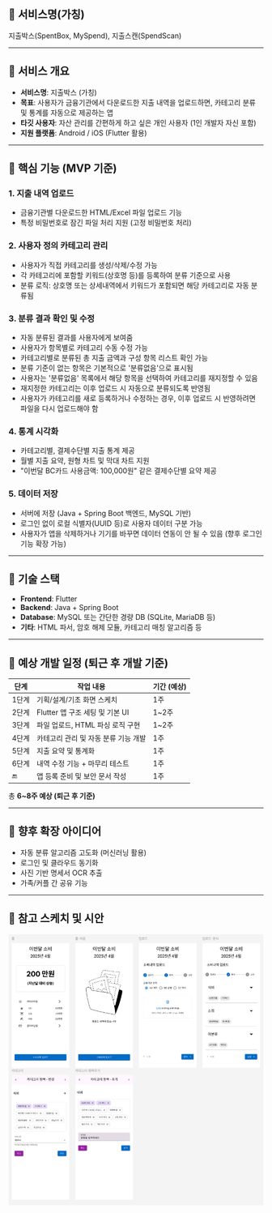 ## 📔 서비스명(가칭)

지출박스(SpentBox, MySpend), 지출스캔(SpendScan)

---

## 🧭 서비스 개요

- **서비스명**: 지출박스 (가칭)
- **목표**: 사용자가 금융기관에서 다운로드한 지출 내역을 업로드하면, 카테고리 분류 및 통계를 자동으로 제공하는 앱
- **타깃 사용자**: 자산 관리를 간편하게 하고 싶은 개인 사용자 (1인 개발자 자신 포함)
- **지원 플랫폼**: Android / iOS (Flutter 활용)

---

## 🔧 핵심 기능 (MVP 기준)

### 1. 지출 내역 업로드

- 금융기관별 다운로드한 HTML/Excel 파일 업로드 기능
- 특정 비밀번호로 잠긴 파일 처리 지원 (고정 비밀번호 처리)

### 2. 사용자 정의 카테고리 관리

- 사용자가 직접 카테고리를 생성/삭제/수정 가능
- 각 카테고리에 포함할 키워드(상호명 등)를 등록하여 분류 기준으로 사용
- 분류 로직: 상호명 또는 상세내역에서 키워드가 포함되면 해당 카테고리로 자동 분류됨

### 3. 분류 결과 확인 및 수정

- 자동 분류된 결과를 사용자에게 보여줌
- 사용자가 항목별로 카테고리 수동 수정 가능
- 카테고리별로 분류된 총 지출 금액과 구성 항목 리스트 확인 가능
- 분류 기준이 없는 항목은 기본적으로 '분류없음'으로 표시됨
- 사용자는 '분류없음' 목록에서 해당 항목을 선택하여 카테고리를 재지정할 수 있음
- 재지정한 카테고리는 이후 업로드 시 자동으로 분류되도록 반영됨
- 사용자가 카테고리를 새로 등록하거나 수정하는 경우, 이후 업로드 시 반영하려면 파일을 다시 업로드해야 함

### 4. 통계 시각화

- 카테고리별, 결제수단별 지출 통계 제공
- 월별 지출 요약, 원형 차트 및 막대 차트 지원
- "이번달 BC카드 사용금액: 100,000원" 같은 결제수단별 요약 제공

### 5. 데이터 저장

- 서버에 저장 (Java + Spring Boot 백엔드, MySQL 기반)
- 로그인 없이 로컬 식별자(UUID 등)로 사용자 데이터 구분 가능
- 사용자가 앱을 삭제하거나 기기를 바꾸면 데이터 연동이 안 될 수 있음 (향후 로그인 기능 확장 가능)

---

## 🧱 기술 스택

- **Frontend**: Flutter
- **Backend**: Java + Spring Boot
- **Database**: MySQL 또는 간단한 경량 DB (SQLite, MariaDB 등)
- **기타**: HTML 파서, 암호 해제 모듈, 카테고리 매칭 알고리즘 등

---

## 📅 예상 개발 일정 (퇴근 후 개발 기준)

| 단계  | 작업 내용                            | 기간 (예상) |
| ----- | ------------------------------------ | ----------- |
| 1단계 | 기획/설계/기초 화면 스케치           | 1주         |
| 2단계 | Flutter 앱 구조 세팅 및 기본 UI      | 1~2주       |
| 3단계 | 파일 업로드, HTML 파싱 로직 구현     | 1~2주       |
| 4단계 | 카테고리 관리 및 자동 분류 기능 개발 | 1주         |
| 5단계 | 지출 요약 및 통계화                  | 1주         |
| 6단계 | 내역 수정 기능 + 마무리 테스트       | 1주         |
| 🔚    | 앱 등록 준비 및 보안 문서 작성       | 1주         |

총 **6~8주 예상 (퇴근 후 기준)**

---

## 📌 향후 확장 아이디어

- 자동 분류 알고리즘 고도화 (머신러닝 활용)
- 로그인 및 클라우드 동기화
- 사진 기반 명세서 OCR 추출
- 가족/커플 간 공유 기능

---

## 📁 참고 스케치 및 시안

![alt text](assets/images/지출내역자동화-화면.png)
